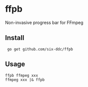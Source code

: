 # ffpb
Non-invasive progress bar for FFmpeg

## Install

```
 go get github.com/six-ddc/ffpb
```

## Usage

```
ffpb ffmpeg xxx
ffmpeg xxx |& ffpb
```
